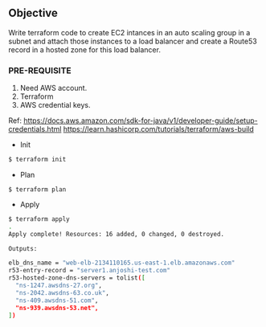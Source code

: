 ## Objective 

Write terraform code to create EC2 intances in an auto scaling group in a subnet and attach those instances to a load balancer and create a Route53 record in a hosted zone for this load balancer.


### PRE-REQUISITE
1) Need AWS account.
2) Terraform
3) AWS credential keys.

Ref: 
https://docs.aws.amazon.com/sdk-for-java/v1/developer-guide/setup-credentials.html
https://learn.hashicorp.com/tutorials/terraform/aws-build

   
   
- Init

```bash
$ terraform init   
```

- Plan

```                                 
$ terraform plan 

```


- Apply
```bash
$ terraform apply
.
Apply complete! Resources: 16 added, 0 changed, 0 destroyed.

Outputs:

elb_dns_name = "web-elb-2134110165.us-east-1.elb.amazonaws.com"
r53-entry-record = "server1.anjoshi-test.com"
r53-hosted-zone-dns-servers = tolist([
  "ns-1247.awsdns-27.org",
  "ns-2042.awsdns-63.co.uk",
  "ns-409.awsdns-51.com",
  "ns-939.awsdns-53.net",
])
```

